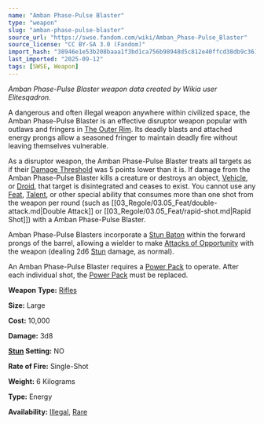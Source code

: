 ```yaml
---
name: "Amban Phase-Pulse Blaster"
type: "weapon"
slug: "amban-phase-pulse-blaster"
source_url: "https://swse.fandom.com/wiki/Amban_Phase-Pulse_Blaster"
source_license: "CC BY-SA 3.0 (Fandom)"
import_hash: "38946e1e53b208baaa1f3bd1ca756b98948d5c812e40ffcd38db9c36183b8e5e"
last_imported: "2025-09-12"
tags: [SWSE, Weapon]
---
```

*Amban Phase-Pulse Blaster weapon data created by Wikia user Elitesqadron.*

A dangerous and often illegal weapon anywhere within civilized space, the Amban Phase-Pulse Blaster is an effective disruptor weapon popular with outlaws and fringers in [The Outer Rim](https://swse.fandom.com/wiki/The_Outer_Rim). Its deadly blasts and attached energy prongs allow a seasoned fringer to maintain deadly fire without leaving themselves vulnerable.

As a disruptor weapon, the Amban Phase-Pulse Blaster treats all targets as if their [Damage Threshold](https://swse.fandom.com/wiki/Damage_Threshold) was 5 points lower than it is. If damage from the Amban Phase-Pulse Blaster kills a creature or destroys an object, [Vehicle](https://swse.fandom.com/wiki/Vehicle), or [Droid](https://swse.fandom.com/wiki/Droid), that target is disintegrated and ceases to exist. You cannot use any [Feat](https://swse.fandom.com/wiki/Feat), [Talent](https://swse.fandom.com/wiki/Talent), or other special ability that consumes more than one shot from the weapon per round (such as [[03_Regole/03.05_Feat/double-attack.md|Double Attack]] or [[03_Regole/03.05_Feat/rapid-shot.md|Rapid Shot]]) with a Amban Phase-Pulse Blaster.

Amban Phase-Pulse Blasters incorporate a [Stun Baton](https://swse.fandom.com/wiki/Stun_Baton) within the forward prongs of the barrel, allowing a wielder to make [Attacks of Opportunity](https://swse.fandom.com/wiki/Attacks_of_Opportunity) with the weapon (dealing 2d6 [Stun](https://swse.fandom.com/wiki/Stun) damage, as normal).

An Amban Phase-Pulse Blaster requires a [Power Pack](https://swse.fandom.com/wiki/Power_Pack) to operate. After each individual shot, the [Power Pack](https://swse.fandom.com/wiki/Power_Pack) must be replaced.

**Weapon** **Type:** [Rifles](https://swse.fandom.com/wiki/Rifles)

**Size:** Large

**Cost:** 10,000

**Damage:** 3d8

**[Stun](https://swse.fandom.com/wiki/Stun) Setting:** NO

**Rate of Fire:** Single-Shot

**Weight:** 6 Kilograms

**Type:** Energy

**Availability:** [Illegal](https://swse.fandom.com/wiki/Illegal), [Rare](https://swse.fandom.com/wiki/Rare)